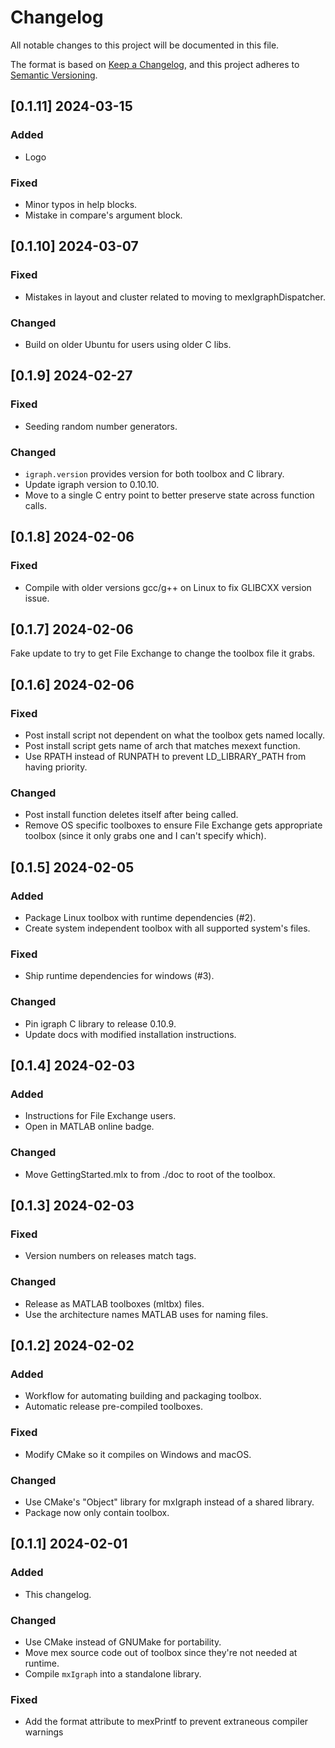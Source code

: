 # Changelog

All notable changes to this project will be documented in this file.

The format is based on [Keep a Changelog](https://keepachangelog.com/en/1.0.0/),
and this project adheres to [Semantic Versioning](https://semver.org/spec/v2.0.0.html).

## [0.1.11] 2024-03-15

### Added

- Logo

### Fixed

- Minor typos in help blocks.
- Mistake in compare's argument block.

## [0.1.10] 2024-03-07

### Fixed

- Mistakes in layout and cluster related to moving to mexIgraphDispatcher.

### Changed

- Build on older Ubuntu for users using older C libs.

## [0.1.9] 2024-02-27

### Fixed

- Seeding random number generators.

### Changed

- `igraph.version` provides version for both toolbox and C library.
- Update igraph version to 0.10.10.
- Move to a single C entry point to better preserve state across function calls.

## [0.1.8] 2024-02-06

### Fixed

- Compile with older versions gcc/g++ on Linux to fix GLIBCXX version issue.

## [0.1.7] 2024-02-06

Fake update to try to get File Exchange to change the toolbox file it grabs.

## [0.1.6] 2024-02-06

### Fixed

- Post install script not dependent on what the toolbox gets named locally.
- Post install script gets name of arch that matches mexext function.
- Use RPATH instead of RUNPATH to prevent LD_LIBRARY_PATH from having priority.

### Changed

- Post install function deletes itself after being called.
- Remove OS specific toolboxes to ensure File Exchange gets appropriate toolbox (since it only grabs one and I can't specify which).

## [0.1.5] 2024-02-05

### Added

- Package Linux toolbox with runtime dependencies (#2).
- Create system independent toolbox with all supported system's files.

### Fixed

- Ship runtime dependencies for windows (#3).

### Changed

- Pin igraph C library to release 0.10.9.
- Update docs with modified installation instructions.

## [0.1.4] 2024-02-03

### Added

- Instructions for File Exchange users.
- Open in MATLAB online badge.

### Changed

- Move GettingStarted.mlx to from ./doc to root of the toolbox.

## [0.1.3] 2024-02-03

### Fixed

- Version numbers on releases match tags.

### Changed

- Release as MATLAB toolboxes (mltbx) files.
- Use the architecture names MATLAB uses for naming files.

## [0.1.2] 2024-02-02

### Added

- Workflow for automating building and packaging toolbox.
- Automatic release pre-compiled toolboxes.

### Fixed

- Modify CMake so it compiles on Windows and macOS.

### Changed

- Use CMake's "Object" library for mxIgraph instead of a shared library.
- Package now only contain toolbox.

## [0.1.1] 2024-02-01

### Added

- This changelog.

### Changed

- Use CMake instead of GNUMake for portability.
- Move mex source code out of toolbox since they're not needed at runtime.
- Compile `mxIgraph` into a standalone library.

### Fixed

- Add the format attribute to mexPrintf to prevent extraneous compiler warnings
